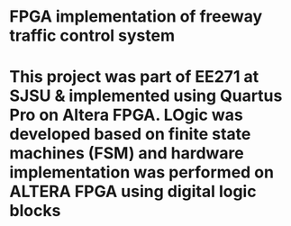 # FPGA implementation of freeway traffic control system

# This project was  part of EE271 at SJSU & implemented using Quartus Pro on Altera FPGA. LOgic was developed based on finite state machines (FSM) and hardware implementation was performed on ALTERA FPGA using digital logic blocks
